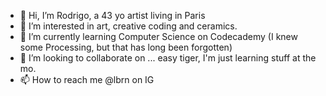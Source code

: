 - 👋 Hi, I’m Rodrigo, a 43 yo artist living in Paris
- 👀 I’m interested in art, creative coding and ceramics.
- 🌱 I’m currently learning Computer Science on Codecademy (I knew some Processing, but that has long been forgotten)
- 💞️ I’m looking to collaborate on ... easy tiger, I'm just learning stuff at the mo.
- 📫 How to reach me @lbrn on IG

<!---
rodrigolebrun/rodrigolebrun is a ✨ special ✨ repository because its `README.md` (this file) appears on your GitHub profile.
You can click the Preview link to take a look at your changes.
--->
